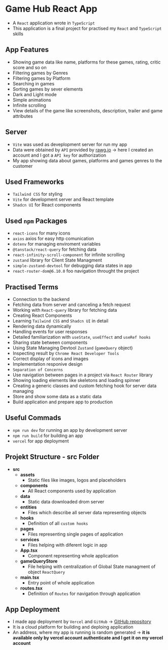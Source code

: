# Game Hub React App

- A `React` application wrote in `TypeScript`
- This application is a final project for practised my `React` and `TypeScript` skills

## App Features

- Showing game data like name, platforms for these games, rating, critic score and so on
- Filtering games by Genres
- Filtering games by Platform
- Searching in games
- Sorting games by sever elements
- Dark and Light mode
- Simple animations
- Infinite scrolling
- View details of the game like screenshots, description, trailer and game attributes

## Server

- `Vite` was used as deveplopment server for run my app
- Data were obtained by `API` provided by [rawg.io](https://rawg.io) -> here I created an account and I got a `API key` for authorization
- My app showing data about games, platforms and games genres to the customer

## Used Frameworks

- `Tailwind CSS` for styling
- `Vite` for development server and React template
- `Shadcn UI` for React components

## Used `npm` Packages

- `react-icons` for many icons
- `axios` axios for easy http comunication
- `dotenv` for managing enviroment variables
- `@tanstack/react-query` for fetching data
- `react-infinity-scroll-component` for infinite scrolling
- `zustand` library for Client State Managment
- `simple-zustand-devtool` for debugging data states in app
- `react-router-dom@6.10.0` foo navigation throught the project

## Practised Terms

- Connection to the backend
- Fetching data from server and canceling a fetch request
- Working with `React-query` library for fetching data
- Creating React Components
- Learning `Tailwind CSS` and `Shadcn UI` in detail
- Rendering data dynamically
- Handling events for user responses
- Detailed familiarization with `useState`, `useEffect` and `useRef hooks`
- Sharing state between components
- Using State Managing Devtool `Zustand` (`gameQuery` object)
- Inspecting result by `Chrome React Developer Tools`
- Correct display of icons and images
- Implementation responive design
- `Separation of Concerns`
- Use navigation between pages in a project via `React Router` library
- Showing loading elements like skeletons and loading spinner
- Creating a generic classes and custom fetching hook for server data managing
- Store and show some data as a static data
- Build application and prepare app to production

## Useful Commads

- `npm run dev` for running an app by development server
- `npm run build` for building an app
- `vercel` for app deployment

## Projekt Structure - src Folder

- **src**
  - **assets**
    - Static files like images, logos and placeholders
  - **components**
    - All React components used by application
  - **data**
    - Static data downloaded drom server
  - **entities**
    - Files which describe all server data representing objects
  - **hooks**
    - Definition of all `custom hooks`
  - **pages**
    - Files representing single pages of application
  - **services**
    - Files helping with diferent logic in app
  - **App.tsx**
    - Component representing whole application
  - **gameQueryStore**
    - File helping with centralization of Global State managment of object `ReactQuery`
  - **main.tsx**
    - Entry point of whole application
  - **routes.tsx**
    - Definition of `Routes` for navigation through application

## App Deployment

- I made app deployment by `Vercel` and `GitHub` -> [GitHub repository](https://github.com/BercikOndrej/React-game-hub)
- It is a cloud platform for building and deploing application
- An address, where my app is running is random generated -> **it is available only by vercel account authenticate and I get it on my vercel account**
